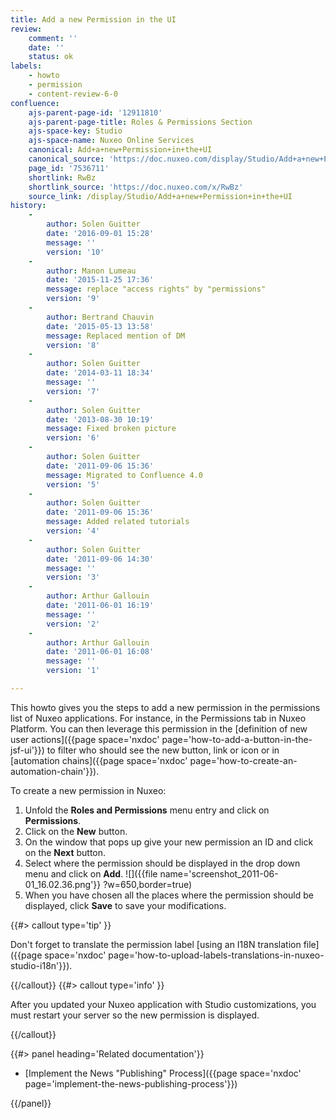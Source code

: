 ```yaml
---
title: Add a new Permission in the UI
review:
    comment: ''
    date: ''
    status: ok
labels:
    - howto
    - permission
    - content-review-6-0
confluence:
    ajs-parent-page-id: '12911810'
    ajs-parent-page-title: Roles & Permissions Section
    ajs-space-key: Studio
    ajs-space-name: Nuxeo Online Services
    canonical: Add+a+new+Permission+in+the+UI
    canonical_source: 'https://doc.nuxeo.com/display/Studio/Add+a+new+Permission+in+the+UI'
    page_id: '7536711'
    shortlink: RwBz
    shortlink_source: 'https://doc.nuxeo.com/x/RwBz'
    source_link: /display/Studio/Add+a+new+Permission+in+the+UI
history:
    - 
        author: Solen Guitter
        date: '2016-09-01 15:28'
        message: ''
        version: '10'
    - 
        author: Manon Lumeau
        date: '2015-11-25 17:36'
        message: replace "access rights" by "permissions"
        version: '9'
    - 
        author: Bertrand Chauvin
        date: '2015-05-13 13:58'
        message: Replaced mention of DM
        version: '8'
    - 
        author: Solen Guitter
        date: '2014-03-11 18:34'
        message: ''
        version: '7'
    - 
        author: Solen Guitter
        date: '2013-08-30 10:19'
        message: Fixed broken picture
        version: '6'
    - 
        author: Solen Guitter
        date: '2011-09-06 15:36'
        message: Migrated to Confluence 4.0
        version: '5'
    - 
        author: Solen Guitter
        date: '2011-09-06 15:36'
        message: Added related tutorials
        version: '4'
    - 
        author: Solen Guitter
        date: '2011-09-06 14:30'
        message: ''
        version: '3'
    - 
        author: Arthur Gallouin
        date: '2011-06-01 16:19'
        message: ''
        version: '2'
    - 
        author: Arthur Gallouin
        date: '2011-06-01 16:08'
        message: ''
        version: '1'

---
```

This howto gives you the steps to add a new permission in the permissions list of Nuxeo applications. For instance, in the Permissions tab in Nuxeo Platform.
You can then leverage this permission in the [definition of new user actions]({{page space='nxdoc' page='how-to-add-a-button-in-the-jsf-ui'}}) to filter who should see the new button, link or icon or in [automation chains]({{page space='nxdoc' page='how-to-create-an-automation-chain'}}).

To create a new permission in Nuxeo:

1.  Unfold the **Roles and Permissions** menu entry and click on **Permissions**.
2.  Click on the **New** button.
3.  On the window that pops up give your new permission an ID and click on the **Next** button.
4.  Select where the permission should be displayed in the drop down menu and click on **Add**.
    ![]({{file name='screenshot_2011-06-01_16.02.36.png'}} ?w=650,border=true)
5.  When you have chosen all the places where the permission should be displayed, click **Save** to save your modifications.

{{#> callout type='tip' }}

Don't forget to translate the permission label [using an I18N translation file]({{page space='nxdoc' page='how-to-upload-labels-translations-in-nuxeo-studio-i18n'}}).

{{/callout}} {{#> callout type='info' }}

After you updated your Nuxeo application with Studio customizations, you must restart your server so the new permission is displayed.

{{/callout}}<div class="row" data-equalizer data-equalize-on="medium"><div class="column medium-6">{{#> panel heading='Related documentation'}}

*   [Implement the News "Publishing" Process]({{page space='nxdoc' page='implement-the-news-publishing-process'}})

{{/panel}}</div><div class="column medium-6">

&nbsp;

</div></div>